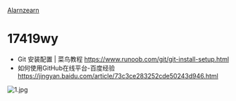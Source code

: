 [Alarnzearn](https://github.com/Alarnearn) 
# 17419wy
* Git 安装配置 | 菜鸟教程  https://www.runoob.com/git/git-install-setup.html
* 如何使用GitHub在线平台-百度经验  https://jingyan.baidu.com/article/73c3ce283252cde50243d946.html


![1.jpg](https://github.com/Alarnearn/Alarnzearn/blob/zhangyixing/1.jpg)

